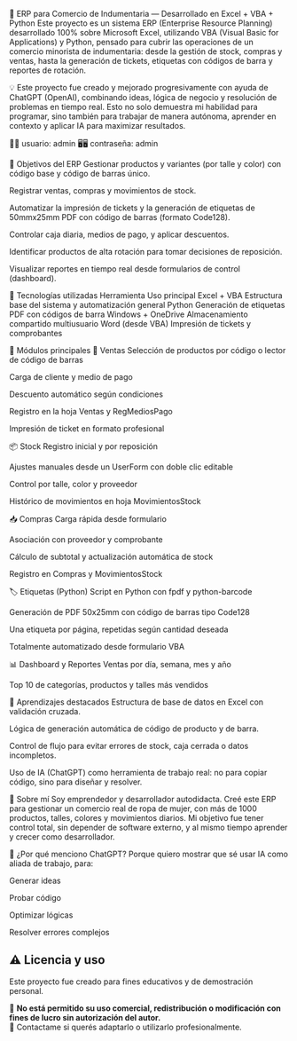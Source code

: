 🧾 ERP para Comercio de Indumentaria — Desarrollado en Excel + VBA + Python
Este proyecto es un sistema ERP (Enterprise Resource Planning) desarrollado 100% sobre Microsoft Excel, utilizando VBA (Visual Basic for Applications) y Python, pensado para cubrir las operaciones de un comercio minorista de indumentaria: desde la gestión de stock, compras y ventas, hasta la generación de tickets, etiquetas con códigos de barra y reportes de rotación.

💡 Este proyecto fue creado y mejorado progresivamente con ayuda de ChatGPT (OpenAI), combinando ideas, lógica de negocio y resolución de problemas en tiempo real.
Esto no solo demuestra mi habilidad para programar, sino también para trabajar de manera autónoma, aprender en contexto y aplicar IA para maximizar resultados.


🌟🌟 usuario: admin
🖥🖥 contraseña: admin


🎯 Objetivos del ERP
Gestionar productos y variantes (por talle y color) con código base y código de barras único.

Registrar ventas, compras y movimientos de stock.

Automatizar la impresión de tickets y la generación de etiquetas de 50mmx25mm PDF con código de barras  (formato Code128).

Controlar caja diaria, medios de pago, y aplicar descuentos.

Identificar productos de alta rotación para tomar decisiones de reposición.

Visualizar reportes en tiempo real desde formularios de control (dashboard).

🔧 Tecnologías utilizadas
Herramienta	Uso principal
Excel + VBA	Estructura base del sistema y automatización general
Python	Generación de etiquetas PDF con códigos de barra
Windows + OneDrive	Almacenamiento compartido multiusuario
Word (desde VBA)	Impresión de tickets y comprobantes

🧩 Módulos principales
🛒 Ventas
Selección de productos por código o lector de código de barras

Carga de cliente y medio de pago

Descuento automático según condiciones

Registro en la hoja Ventas y RegMediosPago

Impresión de ticket en formato profesional

📦 Stock
Registro inicial y por reposición

Ajustes manuales desde un UserForm con doble clic editable

Control por talle, color y proveedor

Histórico de movimientos en hoja MovimientosStock

📥 Compras
Carga rápida desde formulario

Asociación con proveedor y comprobante

Cálculo de subtotal y actualización automática de stock

Registro en Compras y MovimientosStock

🏷️ Etiquetas (Python)
Script en Python con fpdf y python-barcode

Generación de PDF 50x25mm con código de barras tipo Code128

Una etiqueta por página, repetidas según cantidad deseada

Totalmente automatizado desde formulario VBA

📊 Dashboard y Reportes
Ventas por día, semana, mes y año

Top 10 de categorías, productos y talles más vendidos

🧠 Aprendizajes destacados
Estructura de base de datos en Excel con validación cruzada.

Lógica de generación automática de código de producto y de barra.

Control de flujo para evitar errores de stock, caja cerrada o datos incompletos.

Uso de IA (ChatGPT) como herramienta de trabajo real: no para copiar código, sino para diseñar y resolver.

👤 Sobre mí
Soy emprendedor y desarrollador autodidacta. Creé este ERP para gestionar un comercio real de ropa de mujer, con más de 1000 productos, talles, colores y movimientos diarios.
Mi objetivo fue tener control total, sin depender de software externo, y al mismo tiempo aprender y crecer como desarrollador.

🤖 ¿Por qué menciono ChatGPT?
Porque quiero mostrar que sé usar IA como aliada de trabajo, para:

Generar ideas

Probar código

Optimizar lógicas

Resolver errores complejos

## ⚠️ Licencia y uso

Este proyecto fue creado para fines educativos y de demostración personal.

🛑 **No está permitido su uso comercial, redistribución o modificación con fines de lucro sin autorización del autor.**  
📧 Contactame si querés adaptarlo o utilizarlo profesionalmente.


